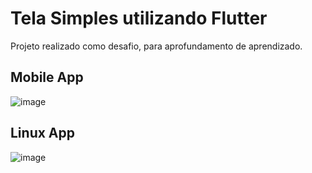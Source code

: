 # Tela Simples utilizando Flutter

Projeto realizado como desafio, para aprofundamento de aprendizado.

## Mobile App
![image](https://github.com/sousa-p/tela_simples_flutter/assets/97417230/8ed95f2c-e1d9-4bab-9569-50286eefb5df)

## Linux App
![image](https://github.com/sousa-p/tela_simples_flutter/assets/97417230/8c7096d3-9e35-4ef4-a3af-41bda45a7b8e)
